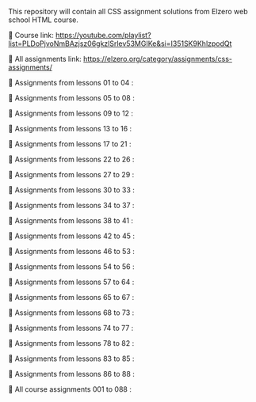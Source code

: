 This repository will contain all CSS assignment solutions from Elzero web school HTML course.

🔗 Course link: https://youtube.com/playlist?list=PLDoPjvoNmBAzjsz06gkzlSrlev53MGIKe&si=I351SK9KhlzpodQt

🔗 All assignments link: https://elzero.org/category/assignments/css-assignments/

🔗 Assignments from lessons 01 to 04 :

🔗 Assignments from lessons 05 to 08 :

🔗 Assignments from lessons 09 to 12 :

🔗 Assignments from lessons 13 to 16 :

🔗 Assignments from lessons 17 to 21 :

🔗 Assignments from lessons 22 to 26 :

🔗 Assignments from lessons 27 to 29 :

🔗 Assignments from lessons 30 to 33 :

🔗 Assignments from lessons 34 to 37 :

🔗 Assignments from lessons 38 to 41 :

🔗 Assignments from lessons 42 to 45 :

🔗 Assignments from lessons 46 to 53 :

🔗 Assignments from lessons 54 to 56 :

🔗 Assignments from lessons 57 to 64 :

🔗 Assignments from lessons 65 to 67 :

🔗 Assignments from lessons 68 to 73 :

🔗 Assignments from lessons 74 to 77 :

🔗 Assignments from lessons 78 to 82 :

🔗 Assignments from lessons 83 to 85 :

🔗 Assignments from lessons 86 to 88 :

🔗 All course assignments 001 to 088 :
